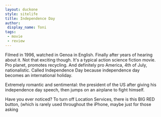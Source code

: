 ```yaml
---
layout: duckone
style: sitelife
title: Independence Day
author: 
 display_name: Toni
tags:
 - movie
 - review
---
```


Filmed in 1996, watched in Genoa in English. Finally after years of hearing
about it. Not that exciting though. It's a typical action science fiction movie.
Pro planet, promotes recycling. And definitely pro America, 4th of July,
nationalistic. Called Independence Day because independence day becomes an
international holiday.

Extremely romantic and sentimental: the president of the US after giving his
independence day speech, then jumps on an airplane to fight himself.

   
  Have you ever noticed? To turn off Location Services, there is this BIG RED
  button, (which is rarely used throughout the iPhone, maybe just for those
  asking 

